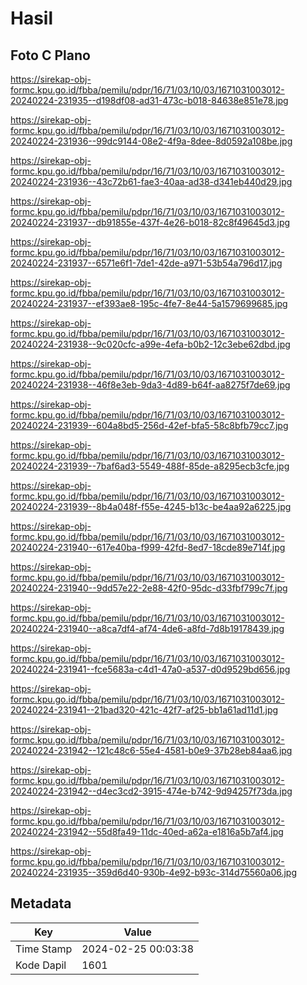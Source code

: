 # Hasil

## Foto C Plano

https://sirekap-obj-formc.kpu.go.id/fbba/pemilu/pdpr/16/71/03/10/03/1671031003012-20240224-231935--d198df08-ad31-473c-b018-84638e851e78.jpg

https://sirekap-obj-formc.kpu.go.id/fbba/pemilu/pdpr/16/71/03/10/03/1671031003012-20240224-231936--99dc9144-08e2-4f9a-8dee-8d0592a108be.jpg

https://sirekap-obj-formc.kpu.go.id/fbba/pemilu/pdpr/16/71/03/10/03/1671031003012-20240224-231936--43c72b61-fae3-40aa-ad38-d341eb440d29.jpg

https://sirekap-obj-formc.kpu.go.id/fbba/pemilu/pdpr/16/71/03/10/03/1671031003012-20240224-231937--db91855e-437f-4e26-b018-82c8f49645d3.jpg

https://sirekap-obj-formc.kpu.go.id/fbba/pemilu/pdpr/16/71/03/10/03/1671031003012-20240224-231937--6571e6f1-7de1-42de-a971-53b54a796d17.jpg

https://sirekap-obj-formc.kpu.go.id/fbba/pemilu/pdpr/16/71/03/10/03/1671031003012-20240224-231937--ef393ae8-195c-4fe7-8e44-5a1579699685.jpg

https://sirekap-obj-formc.kpu.go.id/fbba/pemilu/pdpr/16/71/03/10/03/1671031003012-20240224-231938--9c020cfc-a99e-4efa-b0b2-12c3ebe62dbd.jpg

https://sirekap-obj-formc.kpu.go.id/fbba/pemilu/pdpr/16/71/03/10/03/1671031003012-20240224-231938--46f8e3eb-9da3-4d89-b64f-aa8275f7de69.jpg

https://sirekap-obj-formc.kpu.go.id/fbba/pemilu/pdpr/16/71/03/10/03/1671031003012-20240224-231939--604a8bd5-256d-42ef-bfa5-58c8bfb79cc7.jpg

https://sirekap-obj-formc.kpu.go.id/fbba/pemilu/pdpr/16/71/03/10/03/1671031003012-20240224-231939--7baf6ad3-5549-488f-85de-a8295ecb3cfe.jpg

https://sirekap-obj-formc.kpu.go.id/fbba/pemilu/pdpr/16/71/03/10/03/1671031003012-20240224-231939--8b4a048f-f55e-4245-b13c-be4aa92a6225.jpg

https://sirekap-obj-formc.kpu.go.id/fbba/pemilu/pdpr/16/71/03/10/03/1671031003012-20240224-231940--617e40ba-f999-42fd-8ed7-18cde89e714f.jpg

https://sirekap-obj-formc.kpu.go.id/fbba/pemilu/pdpr/16/71/03/10/03/1671031003012-20240224-231940--9dd57e22-2e88-42f0-95dc-d33fbf799c7f.jpg

https://sirekap-obj-formc.kpu.go.id/fbba/pemilu/pdpr/16/71/03/10/03/1671031003012-20240224-231940--a8ca7df4-af74-4de6-a8fd-7d8b19178439.jpg

https://sirekap-obj-formc.kpu.go.id/fbba/pemilu/pdpr/16/71/03/10/03/1671031003012-20240224-231941--fce5683a-c4d1-47a0-a537-d0d9529bd656.jpg

https://sirekap-obj-formc.kpu.go.id/fbba/pemilu/pdpr/16/71/03/10/03/1671031003012-20240224-231941--21bad320-421c-42f7-af25-bb1a61ad11d1.jpg

https://sirekap-obj-formc.kpu.go.id/fbba/pemilu/pdpr/16/71/03/10/03/1671031003012-20240224-231942--121c48c6-55e4-4581-b0e9-37b28eb84aa6.jpg

https://sirekap-obj-formc.kpu.go.id/fbba/pemilu/pdpr/16/71/03/10/03/1671031003012-20240224-231942--d4ec3cd2-3915-474e-b742-9d94257f73da.jpg

https://sirekap-obj-formc.kpu.go.id/fbba/pemilu/pdpr/16/71/03/10/03/1671031003012-20240224-231942--55d8fa49-11dc-40ed-a62a-e1816a5b7af4.jpg

https://sirekap-obj-formc.kpu.go.id/fbba/pemilu/pdpr/16/71/03/10/03/1671031003012-20240224-231935--359d6d40-930b-4e92-b93c-314d75560a06.jpg


## Metadata

| Key        | Value               |
| ---------- | ------------------- |
| Time Stamp | 2024-02-25 00:03:38 |
| Kode Dapil | 1601                |



